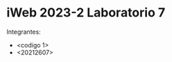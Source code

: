 iWeb 2023-2 Laboratorio 7
====================================

Integrantes:
* <codigo 1>
* <20212607>
